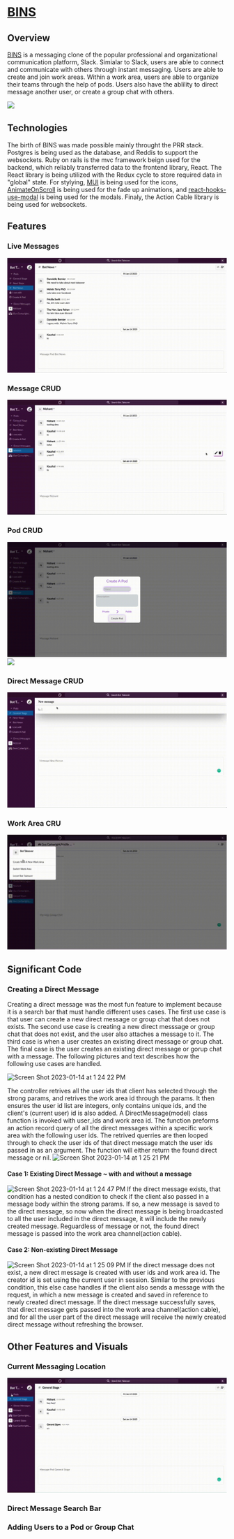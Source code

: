 # [BINS](https://bins.onrender.com/)

## Overview 

[BINS](https://bins.onrender.com/) is a messaging clone of the popular professional and organizational communication platform, Slack. Simialar to Slack, users are able to connect and communicate with others through instant messaging. Users are able to create and join work areas. Within a work area, users are able to organize their teams through the help of pods. Users also have the ablility to direct message another user, or create a group chat with others.  

![](https://github.com/kaushaltheeG/BINS/blob/main/splashpage.gif)

## Technologies 

The birth of BINS was made possible mainly throught the PRR stack. Postgres is being used as the database, and Reddis to support the websockets. Ruby on rails is the mvc framework beign used for the backend, which reliably transferred data to the frontend library, React. The React library is being utilized with the Redux cycle to store required data in "global" state. For stylying, [MUI](https://mui.com/) is being used for the icons, [AnimateOnScroll](https://michalsnik.github.io/aos/) is being used for the fade up animations, and [react-hooks-use-modal](https://www.npmjs.com/package/react-hooks-use-modal) is being used for the modals. Finaly, the Action Cable library is being used for websockets.

## Features 

### Live Messages 
![](https://github.com/kaushaltheeG/BINS/blob/main/live-messaging.gif)

### Message CRUD
![](https://github.com/kaushaltheeG/BINS/blob/main/message-ud.gif)

### Pod CRUD 
![](https://github.com/kaushaltheeG/BINS/blob/main/new-pod.gif)
![](https://github.com/kaushaltheeG/BINS/blob/main/pod-ud.gif)

### Direct Message CRUD
![](https://github.com/kaushaltheeG/BINS/blob/main/dm-gm.gif)

### Work Area CRU 
![](https://github.com/kaushaltheeG/BINS/blob/main/workarea.gif)

## Significant Code 

### Creating a Direct Message 
Creating a direct message was the most fun feature to implement because it is a search bar that must handle different uses cases. The first use case is that user can create a new direct message or group chat that does not exists. The second use case is creating a new direct messsage or group chat that does not exist, and the user also attaches a message to it. The third case is when a user creates an existing direct message or group chat. The final case is the user creates an existing direct message or gorup chat with a message. The following pictures and text describes how the following use cases are handled.

![Screen Shot 2023-01-14 at 1 24 22 PM](https://user-images.githubusercontent.com/26070301/212497732-c3aaa304-5eb7-4902-940a-fd93d1fc221d.png)

The controller retrives all the user ids that client has selected through the strong params, and retrives the work area id through the params. It then ensures the user id list are integers, only contains unique ids, and the client's (current user) id is also added. A DirectMessage(model) class function is invoked with user_ids and work area id. The function preforms an action record query of all the direct messages within a specific work area with the following user ids. The retrived querries are then looped through to check the user ids of that direct message match the user ids passed in as an argument. The function will either return the found direct message or nil. 
![Screen Shot 2023-01-14 at 1 25 21 PM](https://user-images.githubusercontent.com/26070301/212497753-3024f1a2-dbda-40a7-b55e-da9dda78976e.png)

#### Case 1: Existing Direct Message ~ with and without a message 
![Screen Shot 2023-01-14 at 1 24 47 PM](https://user-images.githubusercontent.com/26070301/212497808-198cafe4-0f40-4a51-a46a-e36cb16b4aac.png)
If the direct message exists, that condition has a nested condition to check if the client also passed in a message body within the strong params. If so, a new message is saved to the direct message, so now when the direct message is being broadcasted to all the user included in the direct message, it will include the newly created message. Reguardless of message or not, the found direct message is passed into the work area channel(action cable). 

#### Case 2: Non-existing Direct Message 
![Screen Shot 2023-01-14 at 1 25 09 PM](https://user-images.githubusercontent.com/26070301/212498085-8412e4ce-2f11-46b5-8ae4-dd521f562249.png)
If the direct message does not exist, a new direct message is created with user ids and work area id. The creator id is set using the current user in session. Similar to the previous condition, this else case handles if the client also sends a message with the request, in which a new message is created and saved in reference to newly created direct message. If the direct message successfully saves, that direct message gets passed into the work area channel(action cable), and for all the user part of the direct message will receive the newly created direct message without refreshing the browser. 


## Other Features and Visuals 

### Current Messaging Location 
![](https://github.com/kaushaltheeG/BINS/blob/main/current-loco.gif)

### Direct Message Search Bar 

### Adding Users to a Pod or Group Chat 


